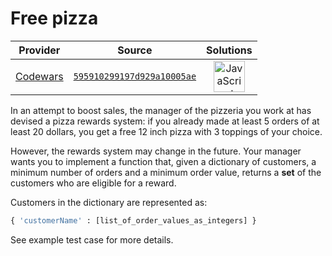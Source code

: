 [_metadata_:generated]: - "true"

# Free pizza

<!-- INFO TABLE BEGIN -->

| Provider                                        | Source                                                                               | Solutions                                                                                                                                                    |
| :---------------------------------------------: | :----------------------------------------------------------------------------------: | :----------------------------------------------------------------------------------------------------------------------------------------------------------: |
| [Codewars](../../../docs/providers/Codewars.md) | [`595910299197d929a10005ae`](https://www.codewars.com/kata/595910299197d929a10005ae) | [<img src="https://res.cloudinary.com/rascaltwo/image/upload/v1631924076/javascript_ehszr7.svg" alt="JavaScript" title="JavaScript" width="50" />](solve.js) |

<!-- INFO TABLE END -->

In an attempt to boost sales, the manager of the pizzeria you work at has devised a pizza rewards system: if you already made at least 5 orders of at least 20 dollars, you get a free 12 inch pizza with 3 toppings of your choice.

However, the rewards system may change in the future. Your manager wants you to implement a function that, given a dictionary of customers, a minimum number of orders and a minimum order value, returns a <strong>set</strong> of the customers who are eligible for a reward.

Customers in the dictionary are represented as:
```python
{ 'customerName' : [list_of_order_values_as_integers] }
```

See example test case for more details.
